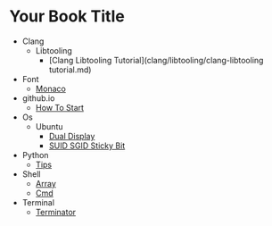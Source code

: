 # Your Book Title

- Clang
  - Libtooling
    * [Clang Libtooling Tutorial](clang/libtooling/clang-libtooling tutorial.md)
- Font
  * [Monaco](font/monaco.md)
- github.io
  * [How To Start](github.io/how-to-start.md)
- Os
  - Ubuntu
    * [Dual Display](os/Ubuntu/dual-display.md)
    * [SUID SGID Sticky Bit](os/Ubuntu/SUID-SGID-sticky-bit.md)
- Python
  * [Tips](python/tips.md)
- Shell
  * [Array](shell/array.md)
  * [Cmd](shell/cmd.md)
- Terminal
  * [Terminator](terminal/terminator.md)
